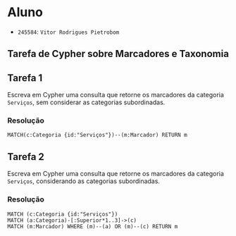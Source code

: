 # Aluno
* `245584`: `Vitor Rodrigues Pietrobom`

## Tarefa de Cypher sobre Marcadores e Taxonomia

## Tarefa 1

Escreva em Cypher uma consulta que retorne os marcadores da categoria `Serviços`, sem considerar as categorias subordinadas.

### Resolução
~~~cypher
MATCH(c:Categoria {id:"Serviços"})--(m:Marcador) RETURN m
~~~

## Tarefa 2

Escreva em Cypher uma consulta que retorne os marcadores da categoria `Serviços`, considerando as categorias subordinadas.

### Resolução
~~~cypher
MATCH (c:Categoria {id:"Serviços"})
MATCH (a:Categoria)-[:Superior*1..3]->(c)
MATCH (m:Marcador) WHERE (m)--(a) OR (m)--(c) RETURN m
~~~